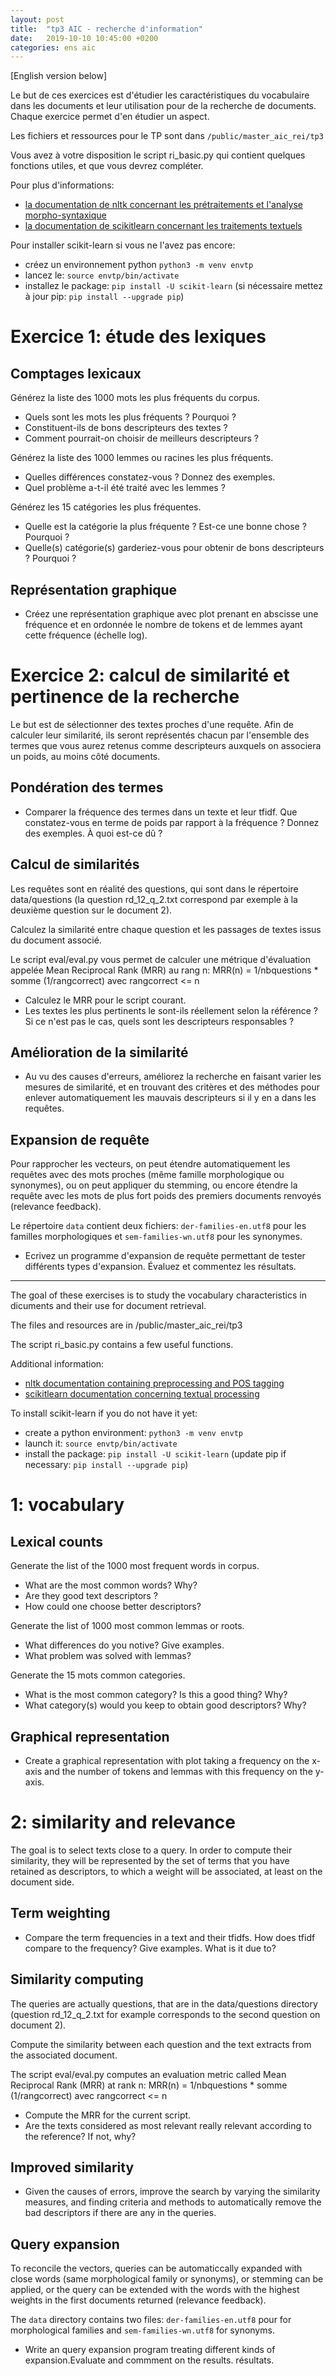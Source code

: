 ```yaml
---
layout: post
title:  "tp3 AIC - recherche d'information"
date:   2019-10-10 10:45:00 +0200
categories: ens aic
---
```

[English version below]

Le but de ces exercices est d'étudier les caractéristiques du vocabulaire dans les documents et leur utilisation pour de la recherche de documents. Chaque exercice permet d'en étudier un aspect.

Les fichiers et ressources pour le TP sont dans `/public/master_aic_rei/tp3`

Vous avez à votre disposition le script ri_basic.py qui contient quelques fonctions utiles, et que vous devrez compléter.

Pour plus d'informations:
- [la documentation de nltk concernant les prétraitements et l'analyse morpho-syntaxique](http://www.nltk.org/book/ch03.html)
- [la documentation de scikitlearn concernant les traitements textuels](http://scikit-learn.org/stable/modules/feature_extraction.html)

Pour installer scikit-learn si vous ne l'avez pas encore:
- créez un environnement python `python3 -m venv envtp`
- lancez le: `source envtp/bin/activate`
- installez le package: `pip install -U scikit-learn` (si nécessaire mettez à jour pip: `pip install --upgrade pip`)


# Exercice 1: étude des lexiques

## Comptages lexicaux

Générez la liste des 1000 mots les plus fréquents du corpus.
- Quels sont les mots les plus fréquents ? Pourquoi ?
- Constituent-ils de bons descripteurs des textes ?
- Comment pourrait-on choisir de meilleurs descripteurs ?

Générez la liste des 1000 lemmes ou racines les plus fréquents.
- Quelles différences constatez-vous ? Donnez des exemples.
- Quel problème a-t-il été traité avec les lemmes ?

Générez les 15 catégories les plus fréquentes.
- Quelle est la catégorie la plus fréquente ? Est-ce une bonne chose ? Pourquoi ?
- Quelle(s) catégorie(s) garderiez-vous pour obtenir de bons descripteurs ? Pourquoi ?

## Représentation graphique

- Créez une représentation graphique avec plot prenant en abscisse une fréquence et en ordonnée le nombre de tokens et de lemmes ayant cette fréquence (échelle log).

# Exercice 2: calcul de similarité et pertinence de la recherche
Le but est de sélectionner des textes proches d'une requête. Afin de calculer leur similarité, ils seront représentés
chacun par l'ensemble des termes que vous aurez retenus comme descripteurs auxquels on associera un poids, au moins
côté documents.


## Pondération des termes

- Comparer la fréquence des termes dans un texte et leur tfidf. Que constatez-vous en terme de poids par rapport à la fréquence ? Donnez des exemples. À quoi est-ce dû ?

## Calcul de similarités
Les requêtes sont en réalité des questions, qui sont dans le répertoire data/questions (la question rd_12_q_2.txt correspond par exemple à la deuxième question sur le document 2).

Calculez la similarité entre chaque question et les passages de textes issus du document associé.

Le script eval/eval.py vous permet de calculer une métrique d'évaluation appelée Mean Reciprocal Rank (MRR) au rang n:
MRR(n) = 1/nbquestions * somme (1/rangcorrect) avec rangcorrect <= n

- Calculez le MRR pour le script courant.
- Les textes les plus pertinents le sont-ils réellement selon la référence ? Si ce n'est pas le cas, quels sont les
descripteurs responsables ?

## Amélioration de la similarité

- Au vu des causes d'erreurs, améliorez la recherche en faisant varier les mesures de similarité, et en trouvant des
critères et des méthodes pour enlever automatiquement les mauvais descripteurs si il y en a dans les requêtes.

## Expansion de requête
Pour rapprocher les vecteurs, on peut étendre automatiquement les requêtes avec des mots proches (même famille morphologique ou synonymes), ou on peut appliquer du stemming, ou encore étendre la requête avec les mots de plus fort poids des premiers documents renvoyés (relevance feedback).

Le répertoire `data` contient deux fichiers: `der-families-en.utf8` pour les familles morphologiques et `sem-families-wn.utf8` pour les synonymes.

- Ecrivez un programme d'expansion de requête permettant de tester différents types d'expansion. Évaluez et commentez les
résultats.

-----------------------------------
The goal of these exercises is to study the vocabulary characteristics in dicuments and their use for document retrieval.

The files and resources are in /public/master_aic_rei/tp3

The script ri_basic.py contains a few useful functions.

Additional information:
- [nltk documentation containing preprocessing and POS tagging](http://www.nltk.org/book/ch03.html)
- [scikitlearn documentation concerning textual processing](http://scikit-learn.org/stable/modules/feature_extraction.html)

To install scikit-learn if you do not have it yet:
- create a python environment: `python3 -m venv envtp`
- launch it: `source envtp/bin/activate`
- install the package: `pip install -U scikit-learn` (update pip if necessary: `pip install --upgrade pip`)

# 1: vocabulary

## Lexical counts

Generate the list of the 1000 most frequent words in corpus.
- What are the most common words? Why?
- Are they good text descriptors ?
- How could one choose better descriptors?

Generate the list of 1000 most common lemmas or roots.
- What differences do you notive? Give examples.
- What problem was solved with lemmas?

Generate the 15 mots common categories.
- What is the most common category? Is this a good thing? Why?
- What category(s) would you keep to obtain good descriptors? Why?

## Graphical representation

- Create a graphical representation with plot taking a frequency on the x-axis and the number of tokens and lemmas with this frequency on the y-axis.

#  2: similarity and relevance
The goal is to select texts close to a query. In order to compute their similarity, they will be represented by the set of terms that you have retained as descriptors, to which a weight will be associated, at least on the document side.


## Term weighting

- Compare the term frequencies in a text and their tfidfs. How does tfidf compare to the frequency?  Give examples. What is it due to?

## Similarity computing
The queries are actually questions, that are in the data/questions directory (question rd_12_q_2.txt for example corresponds to the second question on document 2).

Compute the similarity between each question and the text extracts from the associated document.

The script eval/eval.py computes an evaluation metric called Mean Reciprocal Rank (MRR) at rank n:
MRR(n) = 1/nbquestions * somme (1/rangcorrect) avec rangcorrect <= n

-  Compute the MRR for the current script.
- Are the texts considered as most relevant really relevant according to the reference? If not, why?

## Improved similarity

- Given the causes of errors, improve the search by varying the similarity measures, and finding criteria and methods to automatically remove the bad descriptors if there are any in the queries.

## Query expansion
To reconcile the vectors, queries can be automaticcally expanded with close words (same morphological family or synonyms), or stemming can be applied, or the query can be extended with the words with the highest weights in the first documents returned (relevance feedback).

The  `data` directory contains two files: `der-families-en.utf8` pour  for morphological families and `sem-families-wn.utf8` for synonyms.

- Write an query expansion program treating different kinds  of expansion.Evaluate and commment on the results.
résultats.
